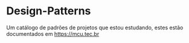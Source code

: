 # Design-Patterns
Um catálogo de padrões de projetos que estou estudando, estes estão documentados em https://mcu.tec.br
